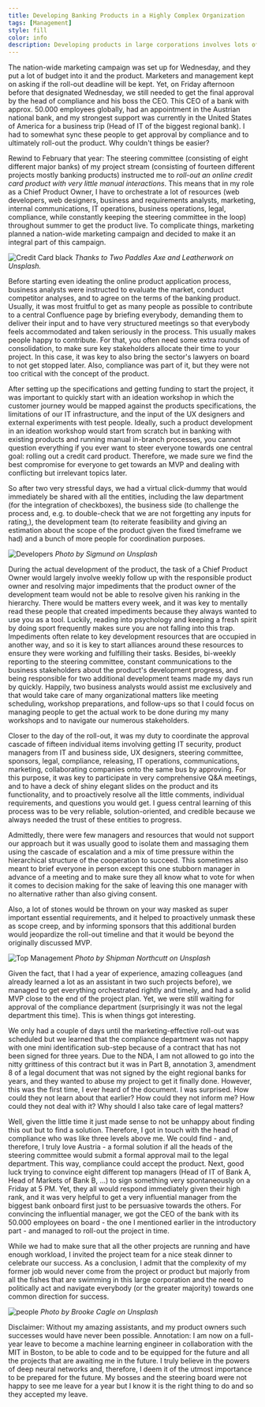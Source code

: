 ```yaml
---
title: Developing Banking Products in a Highly Complex Organization
tags: [Management]
style: fill
color: info
description: Developing products in large corporations involves lots of coordination and timing.
---
```


The nation-wide marketing campaign was set up for Wednesday, and they put a lot of budget into it and the product. Marketers and management kept on asking if the roll-out deadline will be kept. Yet, on Friday afternoon before that designated Wednesday, we still needed to get the final approval by the head of compliance and his boss the CEO. This CEO of a bank with approx. 50.000 employees globally, had an appointment in the Austrian national bank, and my strongest support was currently in the United States of America for a business trip (Head of IT of the biggest regional bank). I had to somewhat sync these people to get approval by compliance and to ultimately roll-out the product. Why couldn't things be easier?

Rewind to February that year: The steering committee (consisting of eight different major banks) of my project stream (consisting of fourteen different projects mostly banking products) instructed me to _roll-out an online credit card product with very little manual interactions_.  This means that in my role as a Chief Product Owner, I have to orchestrate a lot of resources (web developers, web designers, business and requirements analysts, marketing, internal communications, IT operations, business operations, legal, compliance, while constantly keeping the steering committee in the loop) throughout summer to get the product live. To complicate things, marketing planned a nation-wide marketing campaign and decided to make it an integral part of this campaign.

![Credit Card black](https://images.unsplash.com/photo-1531190260877-c8d11eb5afaf?ixlib=rb-1.2.1&ixid=eyJhcHBfaWQiOjEyMDd9&auto=format&fit=crop&w=1950&q=80)
*Thanks to Two Paddles Axe and Leatherwork on Unsplash.*

Before starting even ideating the online product application process, business analysts were instructed to evaluate the market, conduct competitor analyses, and to agree on the terms of the banking product. Usually, it was most fruitful to get as many people as possible to contribute to a central Confluence page by briefing everybody, demanding them to deliver their input and to have very structured meetings so that everybody feels accommodated and taken seriously in the process. This usually makes people happy to contribute. For that, you often need some extra rounds of consolidation, to make sure key stakeholders allocate their time to your project. In this case, it was key to also bring the sector's lawyers on board to not get stopped later. Also, compliance was part of it, but they were not too critical with the concept of the product.

After setting up the specifications and getting funding to start the project, it was important to quickly start with an ideation workshop in which the customer journey would be mapped against the products specifications, the limitations of our IT infrastructure, and the input of the UX designers and external experiments with test people. Ideally, such a product development in an ideation workshop would start from scratch but in banking with existing products and running manual in-branch processes, you cannot question everything if you ever want to steer everyone towards one central goal: rolling out a credit card product. Therefore, we made sure we find the best compromise for everyone to get towards an MVP and dealing with conflicting but irrelevant topics later.

So after two very stressful days, we had a virtual click-dummy that would immediately be shared with all the entities, including the law department (for the integration of checkboxes), the business side (to challenge the process and, e.g. to double-check that we are not forgetting any inputs for rating,), the development team (to reiterate feasibility and giving an estimation about the scope of the product given the fixed timeframe we had) and a bunch of more people for coordination purposes.

![Developers](https://images.unsplash.com/photo-1574790398664-0cb03682ed1c?ixlib=rb-1.2.1&ixid=eyJhcHBfaWQiOjEyMDd9&auto=format&fit=crop&w=1651&q=80)
*Photo by Sigmund on Unsplash*

During the actual development of the product, the task of a Chief Product Owner would largely involve weekly follow up with the responsible product owner and resolving major impediments that the product owner of the development team would not be able to resolve given his ranking in the hierarchy. There would be matters every week, and it was key to mentally read these people that created impediments because they always wanted to use you as a tool. Luckily, reading into psychology and keeping a fresh spirit by doing sport frequently makes sure you are not falling into this trap.  
Impediments often relate to key development resources that are occupied in another way, and so it is key to start alliances around these resources to ensure they were working and fulfilling their tasks. Besides, bi-weekly reporting to the steering committee, constant communications to the business stakeholders about the product's development progress, and being responsible for two additional development teams made my days run by quickly. Happily, two business analysts would assist me exclusively and that would take care of many organizational matters like meeting scheduling, workshop preparations, and follow-ups so that I could focus on managing people to get the actual work to be done during my many workshops and to navigate our numerous stakeholders.  

Closer to the day of the roll-out, it was my duty to coordinate the approval cascade of fifteen individual items involving getting IT security, product managers from IT and business side, UX designers, steering committee, sponsors, legal, compliance, releasing, IT operations, communications, marketing, collaborating companies onto the same bus by approving. For this purpose, it was key to participate in very comprehensive Q&A meetings, and to have a deck of shiny elegant slides on the product and its functionality, and to proactively resolve all the little comments, individual requirements, and questions you would get. I guess central learning of this process was to be very reliable, solution-oriented, and credible because we always needed the trust of these entities to progress.

Admittedly, there were few managers and resources that would not support our approach but it was usually good to isolate them and massaging them using the cascade of escalation and a mix of time pressure within the hierarchical structure of the cooperation to succeed. This sometimes also meant to brief everyone in person except this one stubborn manager in advance of a meeting and to make sure they all know what to vote for when it comes to decision making for the sake of leaving this one manager with no alternative rather than also giving consent.

Also, a lot of stones would be thrown on your way masked as super important essential requirements, and it helped to proactively unmask these as scope creep, and by informing sponsors that this additional burden would jeopardize the roll-out timeline and that it would be beyond the originally discussed MVP.

![Top Management](https://images.unsplash.com/photo-1562788869-4ed32648eb72?ixlib=rb-1.2.1&ixid=eyJhcHBfaWQiOjEyMDd9&auto=format&fit=crop&w=1652&q=80)
*Photo by Shipman Northcutt on Unsplash*

Given the fact, that I had a year of experience, amazing colleagues (and already learned a lot as an assistant in two such projects before), we managed to get everything orchestrated rightly and timely, and had a solid MVP close to the end of the project plan. Yet, we were still waiting for approval of the compliance department (surprisingly it was not the legal department this time). This is when things got interesting.

We only had a couple of days until the marketing-effective roll-out was scheduled but we learned that the compliance department was not happy with one mini identification sub-step because of a contract that has not been signed for three years. Due to the NDA, I am not allowed to go into the nitty grittiness of this contract but it was in Part B, annotation 3, amendment 8 of a legal document that was not signed by the eight regional banks for years, and they wanted to abuse my project to get it finally done. However, this was the first time, I ever heard of the document. I was surprised. How could they not learn about that earlier? How could they not inform me? How could they not deal with it? Why should I also take care of legal matters?

Well, given the little time it just made sense to not be unhappy about finding this out but to find a solution. Therefore, I got in touch with the head of compliance who was like three levels above me. We could find - and, therefore, I truly love Austria - a formal solution if all the heads of the steering committee would submit a formal approval mail to the legal department. This way, compliance could accept the product. Next, good luck trying to convince eight different top managers (Head of IT of Bank A, Head of Markets of Bank B, ...) to sign something very spontaneously on a Friday at 5 PM. Yet, they all would respond immediately given their high rank, and it was very helpful to get a very influential manager from the biggest bank onboard first just to be persuasive towards the others. For convincing the influential manager, we got the CEO of the bank with its 50.000 employees on board - the one I mentioned earlier in the introductory part - and managed to roll-out the project in time.

While we had to make sure that all the other projects are running and have enough workload, I invited the project team for a nice steak dinner to celebrate our success. As a conclusion, I admit that the complexity of my former job would never come from the project or product but majorly from all the fishes that are swimming in this large corporation and the need to politically act and navigate everybody (or the greater majority) towards one common direction for success.

![people](https://images.unsplash.com/photo-1522202176988-66273c2fd55f?ixlib=rb-1.2.1&ixid=eyJhcHBfaWQiOjEyMDd9&auto=format&fit=crop&w=1651&q=80)
*Photo by Brooke Cagle on Unsplash*

Disclaimer: Without my amazing assistants, and my product owners such successes would have never been possible.
Annotation: I am now on a full-year leave to become a machine learning engineer in collaboration with the MIT in Boston, to be able to code and to be equipped for the future and all the projects that are awaiting me in the future. I truly believe in the powers of deep neural networks and, therefore, I deem it of the utmost importance to be prepared for the future. My bosses and the steering board were not happy to see me leave for a year but I know it is the right thing to do and so they accepted my leave.
